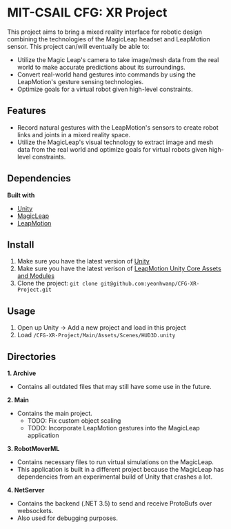 # MIT-CSAIL CFG: XR Project

This project aims to bring a mixed reality interface for robotic design combining the technologies
of the MagicLeap headset and LeapMotion sensor. This project can/will eventually be able to:
- Utilize the Magic Leap's camera to take image/mesh data from the real world to make accurate predictions about its surroundings.
- Convert real-world hand gestures into commands by using the LeapMotion's gesture sensing technologies.
- Optimize goals for a virtual robot given high-level constraints.

## Features
- Record natural gestures with the LeapMotion's sensors to create robot links and joints in a mixed reality space.
- Utilize the MagicLeap's visual technology to extract image and mesh data from the real world and optimize goals for virtual robots given high-level constraints.

## Dependencies
<b>Built with</b>
- [Unity](https://unity.com)
- [MagicLeap](https://magicleap.com)
- [LeapMotion](https://leapmotion.com)

## Install
1. Make sure you have the latest version of [Unity](https://unity3d.com/get-unity/update)
2. Make sure you have the latest verison of [LeapMotion Unity Core Assets and Modules](https://developer.leapmotion.com/unity#5436356)
3. Clone the project: `git clone git@github.com:yeonhwanp/CFG-XR-Project.git`

## Usage
1. Open up Unity -> Add a new project and load in this project
2. Load `/CFG-XR-Project/Main/Assets/Scenes/HUD3D.unity`

## Directories
**1. Archive**
- Contains all outdated files that may still have some use in the future.

**2. Main**
- Contains the main project.
	- TODO: Fix custom object scaling
	- TODO: Incorporate LeapMotion gestures into the MagicLeap application

**3. RobotMoverML**
- Contains necessary files to run virtual simulations on the MagicLeap.
- This application is built in a different project because the MagicLeap has dependencies from an experimental build of Unity that crashes a lot.

**4. NetServer**
- Contains the backend (.NET 3.5) to send and receive ProtoBufs over websockets.
- Also used for debugging purposes.



